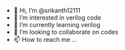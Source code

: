 - 👋 Hi, I’m @srikanth12111
- 👀 I’m interested in verilog code
- 🌱 I’m currently learning verilog
- 💞️ I’m looking to collaborate on codes
- 📫 How to reach me ...

<!---
srikanth12111/srikanth12111 is a ✨ special ✨ repository because its `README.md` (this file) appears on your GitHub profile.
You can click the Preview link to take a look at your changes.
--->
